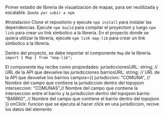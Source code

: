 Primer estadio de libreria de visualizacion de mapas, para ser reutilizada y escalable.
`Queda por subir a npm`

#Instalacion
Clone el repositorio y ejecute `npm install` para instalar las dependencias.
Ejecute `npm build` para compilar el proyectom y luego `npm link` para crear un link simbolico a la libreria.
En el proyecto donde se quiera utilizar la libreria, ejecute `npm link map-lib` para crear un link simbolico a la libreria.

Dentro del proyecto, se debe importar el componente `Map` de la libreria.
`import { Map } from "map-lib";`

El componente `Map` recibe como propiedades:
jurisdiccionesURL: string; // URL de la API que devuelve las jurisdicciones
barriosURL: string; // URL de la API que devuelve los barrios
campos={{
          jurisdiccion: "COMUNA", // Nombre del campo que contiene la jurisdiccion dentro del topojson
          interseccion: "COMUNAS",// Nombre del campo que contiene la interseccion entre el barrio y la jurisdiccion dentro del topojson
          barrio: "BARRIO", // Nombre del campo que contiene el barrio dentro del topojson
        }}
onClick: funcion que se ejecuta al hacer click en una jurisdiccion, recive los datos del elemento
